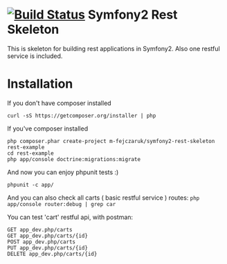 [![Build Status](https://travis-ci.org/m-fejczaruk/symfony2-rest-skeleton.svg?branch=master)](https://travis-ci.org/m-fejczaruk/symfony2-rest-skeleton) 
Symfony2 Rest Skeleton
========================
This is skeleton for building rest applications in Symfony2. Also one restful service is included.

Installation
========================
If you don't have composer installed
```
curl -sS https://getcomposer.org/installer | php
```
If you've composer installed

```
php composer.phar create-project m-fejczaruk/symfony2-rest-skeleton rest-example
cd rest-example
php app/console doctrine:migrations:migrate
```

And now you can enjoy phpunit tests :)

```
phpunit -c app/
```
And you can also check all carts ( basic restful service ) routes:
```php app/console router:debug | grep car```

You can test 'cart' restful api, with postman:
```
GET app_dev.php/carts
GET app_dev.php/carts/{id}
POST app_dev.php/carts
PUT app_dev.php/carts/{id}
DELETE app_dev.php/carts/{id}
```